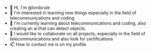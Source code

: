 - 👋 Hi, I'm @lordsrule
- 👀 I'm interested in learning new things especially in the field of telecommunications and coding
- 🌱 I'm currently learning about telecommunications and coding, also creating an ai that can detect objects.
- 💞️ I would like to collaborate on all projects, especially in the field of telecommunications and also look for certifications 
- 📫 How to contact me is on my profile

<!---
lordsrule/lordsrule is a ✨ special ✨ repository because its `README.md` (this file) appears on your GitHub profile.
You can click the Preview link to take a look at your changes.
--->
